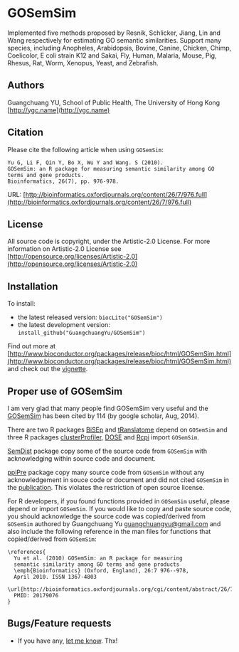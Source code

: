 #  GOSemSim

Implemented five methods proposed by Resnik, Schlicker, Jiang, Lin and Wang respectively for estimating GO semantic similarities. Support many species, including Anopheles, Arabidopsis, Bovine, Canine, Chicken, Chimp, Coelicolor, E coli strain K12 and Sakai, Fly, Human, Malaria, Mouse, Pig, Rhesus, Rat, Worm, Xenopus, Yeast, and Zebrafish.

## Authors ##

Guangchuang YU, School of Public Health, The University of Hong Kong [http://ygc.name](http://ygc.name)

## Citation ##

Please cite the following article when using `GOSemSim`:

```
Yu G, Li F, Qin Y, Bo X, Wu Y and Wang. S (2010). 
GOSemSim: an R package for measuring semantic similarity among GO terms and gene products.
Bioinformatics, 26(7), pp. 976-978. 
```

URL: [http://bioinformatics.oxfordjournals.org/content/26/7/976.full](http://bioinformatics.oxfordjournals.org/content/26/7/976.full)

## License ##

All source code is copyright, under the Artistic-2.0 License.
For more information on Artistic-2.0 License see [http://opensource.org/licenses/Artistic-2.0](http://opensource.org/licenses/Artistic-2.0)

## Installation ##

To install:
 * the latest released version:
   `biocLite("GOSemSim")`
 * the latest development version:
   `install_github("GuangchuangYu/GOSemSim")`

Find out more at [http://www.bioconductor.org/packages/release/bioc/html/GOSemSim.html](http://www.bioconductor.org/packages/release/bioc/html/GOSemSim.html) and check out the [vignette](http://www.bioconductor.org/packages/release/bioc/vignettes/clusterProfiler/inst/doc/GOSemSim.pdf).

## Proper use of GOSemSim ##

I am very glad that many people find GOSemSim very useful and the [GOSemSim](http://bioinformatics.oxfordjournals.org/content/26/7/976.full) has been cited by 114 (by google scholar, Aug, 2014). 

There are two R packages [BiSEp](http://cran.r-project.org/web/packages/BiSEp/index.html) and [tRanslatome](http://www.bioconductor.org/packages/release/bioc/html/tRanslatome.html) depend on `GOSemSim` and three R packages [clusterProfiler](http://www.bioconductor.org/packages/release/bioc/html/clusterProfiler.html), [DOSE](http://www.bioconductor.org/packages/release/bioc/html/DOSE.html) and [Rcpi](http://www.bioconductor.org/packages/release/bioc/html/Rcpi.html) import `GOSemSim`.

[SemDist](http://www.bioconductor.org/packages/devel/bioc/html/SemDist.html) package copy some of the source code from `GOSemSim` with acknowledging within source code and document.

[ppiPre](http://cran.r-project.org/web/packages/ppiPre/index.html) package copy many source code from `GOSemSim` without any acknowledgement in souce code or document and did not cited `GOSemSim` in the [publication](http://www.biomedcentral.com/1752-0509/7/S2/S8). This violates the restriction of open source license.

For R developers, if you found functions provided in `GOSemSim` useful, please depend or import `GOSemSim`.
If you would like to copy and paste source code, you should acknowledge the source code was copied/derived from `GOSemSim` authored by Guangchuang Yu <guangchuangyu@gmail.com> and also include the following reference in the man files for functions that copied/derived from `GOSemSim`:

```
\references{
  Yu et al. (2010) GOSemSim: an R package for measuring
  semantic similarity among GO terms and gene products
  \emph{Bioinformatics} (Oxford, England), 26:7 976--978,
  April 2010. ISSN 1367-4803
  \url{http://bioinformatics.oxfordjournals.org/cgi/content/abstract/26/7/976}
  PMID: 20179076
}
```


## Bugs/Feature requests ##

 - If you have any, [let me know](https://github.com/GuangchuangYu/GOSemSim/issues). Thx!


